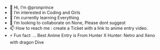 - 👋 Hi, I’m @pronprince
- 👀 I’m interested in Coding and Girls
- 🌱 I’m currently learning Everything
- 💞️ I’m looking to collaborate on None, Please dont suggest
- 📫 How to reach me : create a Ticket with a link to anime entry video.
- ⚡ Fun fact: ... Best Anime Entry is From Hunter X Hunter: Netro and Xeno with dragon Dive 

<!---
pronprince/pronprince is a ✨ special ✨ repository because its `README.md` (this file) appears on your GitHub profile.
You can click the Preview link to take a look at your changes.
--->
